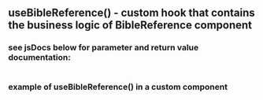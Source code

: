 ## useBibleReference() - custom hook that contains the business logic of BibleReference component

### see jsDocs  below for parameter and return value documentation:

```js { "file": "../useBibleReference.js" }
```

### example of useBibleReference() in a custom component

